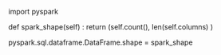 import pyspark

def spark_shape(self) :
    return (self.count(), len(self.columns) )

pyspark.sql.dataframe.DataFrame.shape = spark_shape
